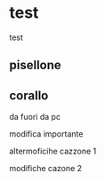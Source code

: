 # test
test

## pisellone

## corallo

da fuori
da pc

modifica importante

altermoficihe cazzone 1

modifiche cazone 2
